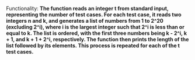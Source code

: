 Functionality: **The function reads an integer t from standard input, representing the number of test cases. For each test case, it reads two integers n and k, and generates a list of numbers from 1 to 2^20 (excluding 2^i), where i is the largest integer such that 2^i is less than or equal to k. The list is ordered, with the first three numbers being k - 2^i, k + 1, and k + 1 + 2^i, respectively. The function then prints the length of the list followed by its elements. This process is repeated for each of the t test cases.**
